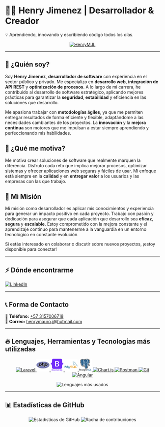 # 👨‍💻 Henry Jimenez | Desarrollador & Creador  
💡 Aprendiendo, innovando y escribiendo código todos los días.  

<p align="center">
  <a href="https://github.com/ryo-ma/github-profile-trophy">
    <img src="https://github-profile-trophy.vercel.app/?username=HenryMJL" alt="HenryMJL" />
  </a>
</p>

---

## 🌱 ¿Quién soy?
Soy **Henry Jimenez**, **desarrollador de software** con experiencia en el sector público y privado. Me especializo en **desarrollo web**, **integración de API REST** y **optimización de procesos**. A lo largo de mi carrera, he contribuido al desarrollo de software estratégico, aplicando mejores prácticas para garantizar la **seguridad**, **estabilidad** y eficiencia en las soluciones que desarrollo.

Me apasiona trabajar con **metodologías ágiles**, ya que me permiten entregar resultados de forma eficiente y flexible, adaptándome a las necesidades cambiantes de los proyectos. La **innovación** y la **mejora continua** son motores que me impulsan a estar siempre aprendiendo y perfeccionando mis habilidades.

## 🔧 ¿Qué me motiva?
Me motiva crear soluciones de software que realmente marquen la diferencia. Disfruto cada reto que implica mejorar procesos, optimizar sistemas y ofrecer aplicaciones web seguras y fáciles de usar. Mi enfoque está siempre en la **calidad** y en **entregar valor** a los usuarios y las empresas con las que trabajo.

## 🚀 Mi Misión
Mi misión como desarrollador es aplicar mis conocimientos y experiencia para generar un impacto positivo en cada proyecto. Trabajo con pasión y dedicación para asegurar que cada aplicación que desarrollo sea **eficaz**, **segura** y **escalable**. Estoy comprometido con la mejora constante y el aprendizaje continuo para mantenerme a la vanguardia en un entorno tecnológico en constante evolución.

Si estás interesado en colaborar o discutir sobre nuevos proyectos, ¡estoy disponible para conectar!

---

## ⚡️ Dónde encontrarme  
<p>
  <a href="https://www.linkedin.com/in/henry-jimenez-5970bb295" target="_blank">
    <img src="https://img.shields.io/badge/LinkedIn-0a77b6?style=for-the-badge&logo=linkedin&logoColor=white" alt="LinkedIn">
  </a>
</p>

---

## 📞 Forma de Contacto  
📱 **Teléfono:** [+57 3157006718](https://wa.me/573157006718)  
📧 **Correo:** [henrymauro.j@hotmail.com](mailto:henrymauro.j@hotmail.com)  

---

## 🔥 Lenguajes, Herramientas y Tecnologías más utilizadas  
<p align="center">
  <a href="https://laravel.com" target="_blank">
    <img src="https://img.shields.io/badge/Laravel-%23FF2D20.svg?style=for-the-badge&logo=laravel&logoColor=white" alt="Laravel">
  </a>
  <a href="https://www.php.net" target="_blank">
    <img src="https://raw.githubusercontent.com/devicons/devicon/master/icons/php/php-original.svg" alt="PHP" width="42" height="42">
  </a>
  <a href="https://getbootstrap.com" target="_blank">
    <img src="https://raw.githubusercontent.com/devicons/devicon/master/icons/bootstrap/bootstrap-plain-wordmark.svg" alt="Bootstrap" width="42" height="42">
  </a>
  <a href="https://www.mysql.com" target="_blank">
    <img src="https://raw.githubusercontent.com/devicons/devicon/master/icons/mysql/mysql-original-wordmark.svg" alt="MySQL" width="42" height="42">
  </a>
  <a href="https://www.postgresql.org" target="_blank">
    <img src="https://raw.githubusercontent.com/devicons/devicon/master/icons/postgresql/postgresql-original-wordmark.svg" alt="PostgreSQL" width="42" height="42">
  </a>
  <a href="https://www.chartjs.org" target="_blank">
    <img src="https://www.chartjs.org/media/logo-title.svg" alt="Chart.js" width="42" height="42">
  </a>
  <a href="https://www.postman.com" target="_blank">
    <img src="https://www.vectorlogo.zone/logos/getpostman/getpostman-icon.svg" alt="Postman" width="42" height="42">
  </a>
  <a href="https://git-scm.com" target="_blank">
    <img src="https://www.vectorlogo.zone/logos/git-scm/git-scm-icon.svg" alt="Git" width="42" height="42">
  </a>
  <a href="https://angular.io" target="_blank">
  <img src="https://angular.io/assets/images/logos/angular/angular.svg" alt="Angular" width="42" height="42">
  </a>
</p>

<p align="center">
  <img src="https://github-readme-stats.vercel.app/api/top-langs?username=HenryMJL&show_icons=true&locale=es&layout=compact" alt="Lenguajes más usados">
</p>

---

## 📊 Estadísticas de GitHub  
<p align="center">
  <img width="46%" src="https://github-readme-stats.vercel.app/api?username=HenryMJL&show_icons=true&locale=es" alt="Estadísticas de GitHub">
  <img width="49%" src="https://github-readme-streak-stats.herokuapp.com/?user=HenryMJL&locale=es" alt="Racha de contribuciones">
</p>
